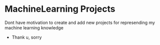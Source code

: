 # MachineLearning Projects
Dont have motivation to create and add new projects for represending my machine learning knowledge
- Thank u, sorry
